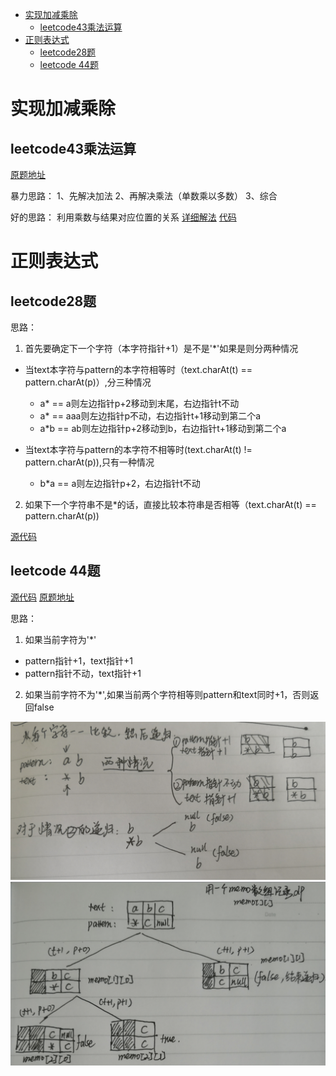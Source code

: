 
- [实现加减乘除](#%E5%AE%9E%E7%8E%B0%E5%8A%A0%E5%87%8F%E4%B9%98%E9%99%A4)
  - [leetcode43乘法运算](#leetcode43%E4%B9%98%E6%B3%95%E8%BF%90%E7%AE%97)
- [正则表达式](#%E6%AD%A3%E5%88%99%E8%A1%A8%E8%BE%BE%E5%BC%8F)
  - [leetcode28题](#leetcode28%E9%A2%98)
  - [leetcode 44题](#leetcode-44%E9%A2%98)

# 实现加减乘除
## leetcode43乘法运算 
[原题地址](https://leetcode.com/problems/multiply-strings/)

暴力思路：
1、先解决加法
2、再解决乘法（单数乘以多数）
3、综合

好的思路：
利用乘数与结果对应位置的关系
[详细解法](https://leetcode.com/problems/multiply-strings/discuss/17605/Easiest-JAVA-Solution-with-Graph-Explanation)
[代码](src/No43.java)


# 正则表达式

## leetcode28题

思路：

1. 首先要确定下一个字符（本字符指针+1）是不是'*'如果是则分两种情况
- 当text本字符与pattern的本字符相等时（text.charAt(t) == pattern.charAt(p)）,分三种情况
  - a* == a则左边指针p+2移动到末尾，右边指针t不动
  - a* == aaa则左边指针p不动，右边指针t+1移动到第二个a
  - a*b == ab则左边指针p+2移动到b，右边指针t+1移动到第二个a

- 当text本字符与pattern的本字符不相等时(text.charAt(t) != pattern.charAt(p)),只有一种情况
  - b*a == a则左边指针p+2，右边指针t不动

2. 如果下一个字符串不是*的话，直接比较本符串是否相等（text.charAt(t) == pattern.charAt(p))

[源代码](src/No28.java)

## leetcode 44题
[源代码](src/No44.java)
[原题地址](https://leetcode.com/problems/wildcard-matching/)

思路：

1. 如果当前字符为'*' 
  - pattern指针+1，text指针+1
  - pattern指针不动，text指针+1
2. 如果当前字符不为'*',如果当前两个字符相等则pattern和text同时+1，否则返回false

![图解1](pic/regular_match1.png)
![图解2](pic/regular_match2.png)

